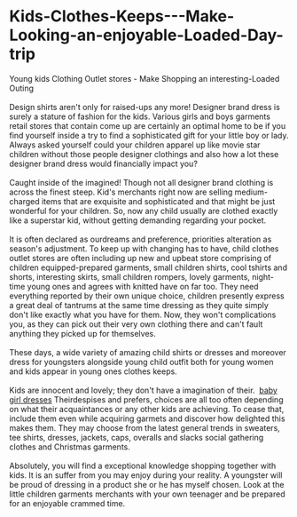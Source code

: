 # Kids-Clothes-Keeps---Make-Looking-an-enjoyable-Loaded-Day-trip
<p>Young kids Clothing Outlet stores - Make Shopping an interesting-Loaded Outing<br />
<br />
Design shirts aren&#39;t only for raised-ups any more! Designer brand dress is surely a stature of fashion for the kids. Various girls and boys garments retail stores that contain come up are certainly an optimal home to be if you find yourself inside a try to find a sophisticated gift for your little boy or lady. Always asked yourself could your children apparel up like movie star children without those people designer clothings and also how a lot these designer brand dress would financially impact you?<br />
<br />
Caught inside of the imagined! Though not all designer brand clothing is across the finest steep. Kid&#39;s merchants right now are selling medium-charged items that are exquisite and sophisticated and that might be just wonderful for your children. So, now any child usually are clothed exactly like a superstar kid, without getting demanding regarding your pocket.<br />
<br />
It is often declared as ourdreams and preference, priorities alteration as season&#39;s adjustment. To keep up with changing has to have, child clothes outlet stores are often including up new and upbeat store comprising of children equipped-prepared garments, small children shirts, cool tshirts and shorts, interesting skirts, small children rompers, lovely garments, night-time young ones and agrees with knitted have on far too. They need everything reported by their own unique choice, children presently express a great deal of tantrums at the same time dressing as they quite simply don&#39;t like exactly what you have for them. Now, they won&#39;t complications you, as they can pick out their very own clothing there and can&#39;t fault anything they picked up for themselves.<br />
<br />
These days, a wide variety of amazing child shirts or dresses and moreover dress for youngsters alongside young child outfit both for young women and kids appear in young ones clothes keeps.<br />
<br />
Kids are innocent and lovely; they don&#39;t have a imagination of their.&nbsp; <a href="https://jennikidz.ca/collections/girl-dresses">baby girl dresses</a> Theirdespises and prefers, choices are all too often depending on what their acquaintances or any other kids are achieving. To cease that, include them even while acquiring garmets and discover how delighted this makes them. They may choose from the latest general trends in sweaters, tee shirts, dresses, jackets, caps, overalls and slacks social gathering clothes and Christmas garments.<br />
<br />
Absolutely, you will find a exceptional knowledge shopping together with kids. It is an suffer from you may enjoy during your reality. A youngster will be proud of dressing in a product she or he has myself chosen. Look at the little children garments merchants with your own teenager and be prepared for an enjoyable crammed time.</p>
